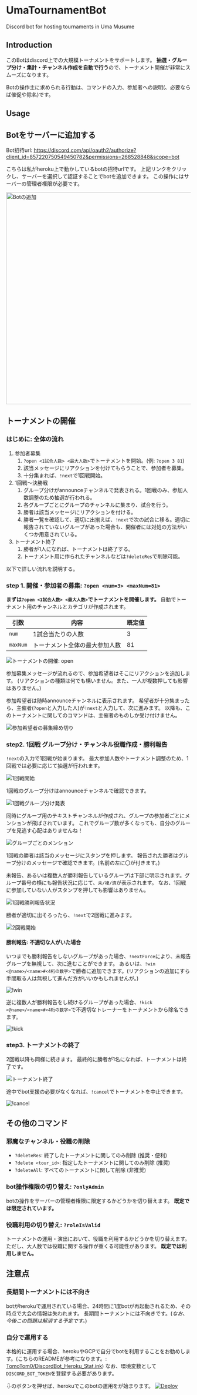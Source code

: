 # UmaTournamentBot
Discord bot for hosting tournaments in Uma Musume

## Introduction

このBotはdiscord上での大規模トーナメントをサポートします。
**抽選・グループ分け・集計・チャンネル作成を自動で行う**ので、トーナメント開催が非常にスムーズになります。

Botの操作主に求められる行動は、コマンドの入力、参加者への説明(、必要ならば催促や除名)です。


## Usage

## Botをサーバーに追加する

Bot招待url: https://discord.com/api/oauth2/authorize?client_id=857220750549450782&permissions=268528848&scope=bot

こちらは私がheroku上で動かしているbotの招待urlです。
上記リンクをクリックし、サーバーを選択して認証することでbotを追加できます。
この操作にはサーバーの管理者権限が必要です。

<img src="https://i.imgur.com/X5u8Fwt.png" style="width: 60vw" alt="Botの追加">


## トーナメントの開催

### はじめに: 全体の流れ

1. 参加者募集
    1. `?open <1試合人数> <最大人数>`でトーナメントを開始。(例: `?open 3 81`)
    2. 該当メッセージにリアクションを付けてもらうことで、参加者を募集。
    3. 十分集まれば、`!next`で1回戦開始。
2. 1回戦～決勝戦
    1. グループ分けがannounceチャンネルで発表される。1回戦のみ、参加人数調整のため抽選が行われる。
    2. 各グループごとにグループのチャンネルに集まり、試合を行う。
    3. 勝者は該当メッセージにリアクションを付ける。
    4. 勝者一覧を確認して、適切に出揃えば、`!next`で次の試合に移る。適切に報告されていないグループがあった場合も、開催者には対処の方法がいくつか用意されている。
3. トーナメント終了
    1. 勝者が1人になれば、トーナメントは終了する。
    2. トーナメント用に作られたチャンネルなどは`?deleteRes`で削除可能。

以下で詳しい流れを説明する。

### step 1. 開催・参加者の募集: `?open <num=3> <maxNum=81>`

**まずは`?open <1試合人数> <最大人数>`でトーナメントを開催します。**
自動でトーナメント用のチャンネルとカテゴリが作成されます。


| 引数     |  内容            | 既定値 |
| -------- | ----------------- | ------ |
| `num`    | 1試合当たりの人数 | 3      |
| `maxNum` | トーナメント全体の最大参加人数      | 81     |

<img src="https://i.imgur.com/u4SYoT8.png" alt="トーナメントの開催: open">


参加募集メッセージが流れるので、参加希望者はそこにリアクションを追加します。
(リアクションの種類は何でも構いません。また、一人が複数押しても影響はありません。)

参加希望者は随時announceチャンネルに表示されます。
希望者が十分集まったら、主催者(`?open`と入力した人)が`!next`と入力して、次に進みます。
以降も、このトーナメントに関してのコマンドは、主催者のものしか受け付けません。

<img src="https://i.imgur.com/gGz7IDj.png" alt="参加希望者の募集締め切り">


### step2. 1回戦 グループ分け・チャンネル役職作成・勝利報告

`!next`の入力で1回戦が始まります。
最大参加人数やトーナメント調整のため、1回戦では必要に応じて抽選が行われます。

<img src="https://i.imgur.com/1GUYx3r.png" alt="1回戦開始">

1回戦のグループ分けはannounceチャンネルで確認できます。

<img src="https://i.imgur.com/p9Q65pO.png" alt="1回戦グループ分け発表">

同時にグループ用のテキストチャンネルが作成され、グループの参加者ごとにメンションが飛ばされています。
これでグループ数が多くなっても、自分のグループを見逃す心配はありませんね！

<img src="https://i.imgur.com/EWBnn1Z.png" alt="グループごとのメンション">


1回戦の勝者は該当のメッセージにスタンプを押します。
報告された勝者はグループ分けのメッセージで確認できます。(名前の左に〇が付きます。)

未報告、あるいは複数人が勝利報告しているグループは下部に明示されます。グループ番号の横にも報告状況に応じて、`未/複/済`が表示されます。
なお、1回戦に参加していない人がスタンプを押しても影響はありません。

<img src="https://i.imgur.com/HZ1tppw.png" alt="1回戦勝利報告状況">

勝者が適切に出そろったら、`!next`で2回戦に進みます。

<img src="https://i.imgur.com/F8RxPHW.png" alt="2回戦開始">

<!--
announceチャンネルに新しいグループ分けが発表されます。
<img src="https://i.imgur.com/2nJUCou.png" alt="2回戦グループ分け">
-->

#### 勝利報告: 不適切な人がいた場合

いつまでも勝利報告をしないグループがあった場合、`!nextForce`により、未報告グループを無視して、次に進むことができます。
あるいは、`!win <@name>/<name>#<4桁の数字>`で勝者に追加できます。(リアクションの追加にすら手間取る人は無視して進んだ方がいいかもしれませんが。)

<img src="https://i.imgur.com/KfPwxf3.png" alt="!win">

逆に複数人が勝利報告をし続けるグループがあった場合、`!kick <@name>/<name>#<4桁の数字>`で不適切なトレーナーをトーナメントから除名できます。

<img src="https://i.imgur.com/X3fMSMO.png" alt="!kick">


<!--
<img src="https://i.imgur.com/Lu8MKCD.png" alt="適切な勝利報告">
-->


### step3. トーナメントの終了

2回戦以降も同様に続きます。
最終的に勝者が1名になれば、トーナメントは終了です。

<img src="https://i.imgur.com/iiTP9EZ.png" alt="トーナメント終了">


途中でbot支援の必要がなくなれば、`!cancel`でトーナメントを中止できます。

<img src="https://i.imgur.com/Pmj2VFr.png" alt="!cancel">


## その他のコマンド

### 邪魔なチャンネル・役職の削除

- `?deleteRes`: 終了したトーナメントに関してのみ削除 (推奨・便利)
- `?delete <tour_id>`: 指定したトーナメントに関してのみ削除 (推奨)
- `?deleteAll`: すべてのトーナメントに関して削除 (非推奨)

### bot操作権限の切り替え: `?onlyAdmin`

botの操作をサーバーの管理者権限に限定するかどうかを切り替えます。
**既定では限定されています。**

### 役職利用の切り替え: `?roleIsValid`

トーナメントの運用・演出において、役職を利用するかどうかを切り替えます。ただし、大人数では役職に関する操作が重くる可能性があります。
**既定では利用しません。**

## 注意点

### 長期間トーナメントには不向き
botがherokuで運用されている場合、24時間に1度botが再起動されるため、その時点で大会の情報は失われます。
長期間トーナメントには不向きです。(*なお、今後この問題は解消する予定です。*)

### 自分で運用する

本格的に運用する場合、herokuやGCPで自分でbotを利用することをお勧めします。(こちらのREADMEが参考になります。: [TomoTom0/DiscordBot_Heroku_Stat.ink](https://github.com/TomoTom0/DiscordBot_Heroku_Stat.ink))
なお、環境変数として`DISCORD_BOT_TOKEN`を登録する必要があります。

⇩のボタンを押せば、herokuでこのbotの運用をが始まります。
[![Deploy](https://www.herokucdn.com/deploy/button.svg)](https://heroku.com/deploy)
